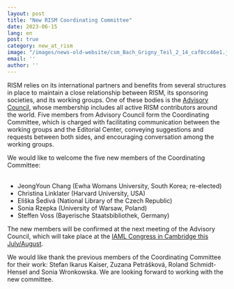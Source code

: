```yaml
---
layout: post
title: "New RISM Coordinating Committee"
date: 2023-06-15
lang: en
post: true
category: new_at_rism
image: "/images/news-old-website/csm_Bach_Grigny_Teil_2_14_caf0cc46e1.jpg"
email: ''
author: ''
---
```


RISM relies on its international partners and benefits from several structures in place to maintain a close relationship between RISM, its sponsoring societies, and its working groups. One of these bodies is the [Advisory Council](/organization.html), whose membership includes all active RISM contributors around the world. Five members from Advisory Council form the Coordinating Committee, which is charged with facilitating communication between the working groups and the Editorial Center, conveying suggestions and requests between both sides, and encouraging conversation among the working groups.  

We would like to welcome the five new members of the Coordinating Committee:  
&nbsp;  
- JeongYoun Chang (Ewha Womans University, South Korea; re-elected)  
- Christina Linklater (Harvard University, USA)  
- Eliška Šedivá (National Library of the Czech Republic)  
- Sonia Rzepka (University of Warsaw, Poland)  
- Steffen Voss (Bayerische Staatsbibliothek, Germany)  

The new members will be confirmed at the next meeting of the Advisory Council, which will take place at the [IAML Congress in Cambridge this July/August](/publications/iaml-congresses/2023.html).  

We would like thank the previous members of the Coordinating Committee for their work: Stefan Ikarus Kaiser, Zuzana Petrášková, Roland Schmidt-Hensel and Sonia Wronkowska. We are looking forward to working with the new committee.  
